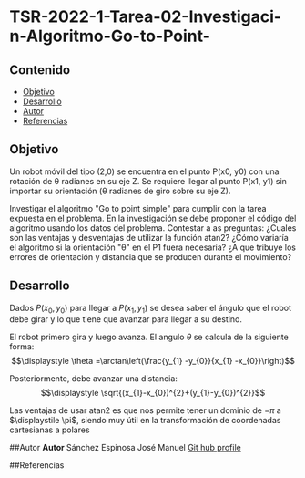 # TSR-2022-1-Tarea-02-Investigaci-n-Algoritmo-Go-to-Point-

## Contenido

- [Objetivo](#objetivo)
- [Desarrollo](#desarrollo)
- [Autor](#autor)
- [Referencias](#referencias)

## Objetivo
Un robot móvil del tipo (2,0) se encuentra en el punto P(x0, y0) con una rotación de θ radianes en su eje Z. Se requiere llegar al punto P(x1, y1) sin importar su orientación (θ radianes de giro sobre su eje Z).

Investigar el algoritmo "Go to point simple" para cumplir con la tarea expuesta en el problema.
En la investigación se debe proponer el código del algoritmo usando los datos del problema.
Contestar a as preguntas:
¿Cuales son las ventajas y desventajas de utilizar la función atan2?
¿Cómo variaría el algoritmo si la orientación
"θ" en el P1 fuera necesaria?
¿A que tribuye los errores de orientación y distancia que se producen durante el movimiento?

## Desarrollo
Dados $\displaystyle P(x_{0},y_{0})$ para llegar a $\displaystyle P(x_{1},y_{1})$ se desea saber el ángulo que
el robot debe girar y lo que tiene que avanzar para llegar a su destino.

El robot primero gira y luego avanza. 
El angulo $\displaystyle \theta$ se calcula de la siguiente forma:
$$\displaystyle \theta =\arctan\left(\frac{y_{1} -y_{0}}{x_{1} -x_{0}}\right)$$

Posteriormente, debe avanzar una distancia:
$$\displaystyle \sqrt{(x_{1}-x_{0})^{2}+(y_{1}-y_{0})^{2}}$$

Las ventajas de usar atan2 es que nos permite tener un dominio de $\displaystyle -\pi$ a $\displaystile \pi$, siendo muy útil en la transformación de coordenadas cartesianas a polares

##Autor
**Autor** Sánchez Espinosa José Manuel [Git hub profile](https://github.com/josesanz18)

##Referencias
